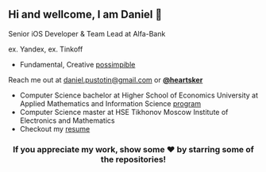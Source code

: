 ## Hi and wellcome, I am Daniel 👋

Senior iOS Developer & Team Lead at Alfa-Bank

ex. Yandex, ex. Tinkoff

* Fundamental, Creative [possimpible](https://youtu.be/GuLcxg5VGuo)

Reach me out at daniel.pustotin@gmail.com or [**@heartsker**](https://t.me/heartsker)

- Computer Science bachelor at Higher School of Economics University at Applied Mathematics and Information Science [program](https://www.hse.ru/en/ba/ami/)
- Computer Science master at HSE Tikhonov Moscow Institute of Electronics and Mathematics
- Checkout my [resume](https://heartsker.github.io/resume/)

<div align="center">

### If you appreciate my work, show some ❤️ by starring some of the repositories!

</div>
